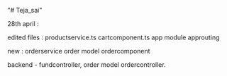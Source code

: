 "# Teja_sai" 

28th april :

edited files :
productservice.ts
cartcomponent.ts
app module
approuting

new :
orderservice
order model
ordercomponent

backend -
fundcontroller,
order model
ordercontroller.
